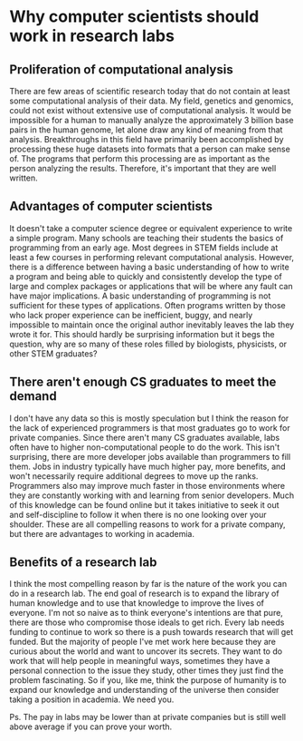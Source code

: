 # Why computer scientists should work in research labs

## Proliferation of computational analysis
There are few areas of scientific research today that do not contain at least some computational analysis of their data. My field, genetics and genomics, could not exist without extensive use of computational analysis. It would be impossible for a human to manually analyze the approximately 3 billion base pairs in the human genome, let alone draw any kind of meaning from that analysis. Breakthroughs in this field have primarily been accomplished by processing these huge datasets into formats that a person can make sense of. The programs that perform this processing are as important as the person analyzing the results. Therefore, it's important that they are well written.

## Advantages of computer scientists
It doesn't take a computer science degree or equivalent experience to write a simple program. Many schools are teaching their students the basics of programming from an early age. Most degrees in STEM fields include at least a few courses in performing relevant computational analysis. However, there is a difference between having a basic understanding of how to write a program and being able to quickly and consistently develop the type of large and complex packages or applications that will be  where any fault can have major implications. A basic understanding of programming is not sufficient for these types of applications. Often programs written by those who lack proper experience can be inefficient, buggy, and nearly impossible to maintain once the original author inevitably leaves the lab they wrote it for. This should hardly be surprising information but it begs the question, why are so many of these roles filled by biologists, physicists, or other STEM graduates?

## There aren't enough CS graduates to meet the demand
I don't have any data so this is mostly speculation but I think the reason for the lack of experienced programmers is that most graduates go to work for private companies. Since there aren't many CS graduates available, labs often have to higher non-computational people to do the work. This isn't surprising, there are more developer jobs available than programmers to fill them. Jobs in industry typically have much higher pay, more benefits, and won't necessarily require additional degrees to move up the ranks. Programmers also may improve much faster in those environments where they are constantly working with and learning from senior developers. Much of this knowledge can be found online but it takes initiative to seek it out and self-discipline to follow it when there is no one looking over your shoulder. These are all compelling reasons to work for a private company, but there are advantages to working in academia.

## Benefits of a research lab
I think the most compelling reason by far is the nature of the work you can do in a research lab. The end goal of research is to expand the library of human knowledge and to use that knowledge to improve the lives of everyone. I'm not so naive as to think everyone's intentions are that pure, there are those who compromise those ideals to get rich. Every lab needs funding to continue to work so there is a push towards research that will get funded. But the majority of people I've met work here because they are curious about the world and want to uncover its secrets. They want to do work that will help people in meaningful ways, sometimes they have a personal connection to the issue they study, other times they just find the problem fascinating. So if you, like me, think the purpose of humanity is to expand our knowledge and understanding of the universe then consider taking a position in academia. We need you.


Ps. The pay in labs may be lower than at private companies but is still well above average if you can prove your worth.

